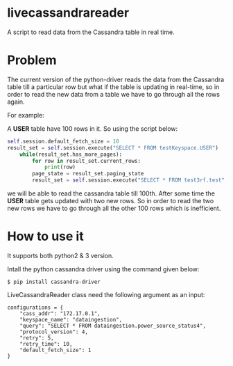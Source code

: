 # livecassandrareader

A script to read data from the Cassandra table in real time.

# Problem

The current version of the python-driver reads the data from the Cassandra table till a particular row but what if the table is updating in real-time, so in order to read the new data from a table we have to go through all the rows again.

For example:

A **USER** table have 100 rows in it. So using the script below:
```python
self.session.default_fetch_size = 10
result_set = self.session.execute("SELECT * FROM testKeyspace.USER")
    while(result_set.has_more_pages):
        for row in result_set.current_rows:
            print(row)
        page_state = result_set.paging_state
        result_set = self.session.execute("SELECT * FROM test3rf.test", paging_state=page_state)
```
we will be able to read the cassandra table till 100th. After some time the **USER** table gets updated with two new rows. So in order to read the two new rows we have to go through all the other 100 rows which is inefficient. 


# How to use it

It supports both python2 & 3 version.

Intall the python cassandra driver using the command given below:

```
$ pip install cassandra-driver
```

LiveCassandraReader class need the following argument as an input:

```
configurations = {
    "cass_addr": "172.17.0.1",
    "keyspace_name": "dataingestion",
    "query": "SELECT * FROM dataingestion.power_source_status4",
    "protocol_version": 4,
    "retry": 5,
    "retry_time": 10,
    "default_fetch_size": 1
}
```

